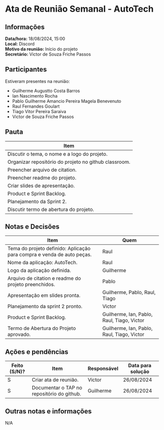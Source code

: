 # Ata de Reunião Semanal - AutoTech

## Informações
**Data/hora:** 18/08/2024, 15:00  
**Local:** Discord  
**Motivo da reunião:** Início do projeto  
**Secretário:** Victor de Souza Friche Passos  

## Participantes
Estiveram presentes na reunião:
- Guilherme Augustto Costa Barros
- Ian Nascimento Rocha
- Pablo Guilherme Amancio Pereira Magela Benevenuto
- Raul Fernandes Goulart
- Tiago Vitor Pereira Saraiva
- Victor de Souza Friche Passos

## Pauta

Item | 
---- | 
Discutir o tema, o nome e a logo do projeto. | 
Organizar repositório do projeto no github classroom. |
Preencher arquivo de citation. | 
Preencher readme do projeto. | 
Criar slides de apresentação. | 
Product e Sprint Backlog. | 
Planejamento da Sprint 2. | 
Discutir termo de abertura do projeto. | 

## Notas e Decisões
Item | Quem |
---- | ---- |
Tema do projeto definido: Aplicação para compra e venda de auto peças. | Raul | 
Nome da aplicação: AutoTech. | Raul |
Logo da aplicação definida. | Guilherme | 
Arquivo de citation e readme do projeto preenchidos. | Pablo |
Apresentação em slides pronta. | Guilherme, Pablo, Raul, Tiago | 
Planejamento da sprint 2 pronto. | Victor | 
Product e Sprint Backlog. | Guilherme, Ian, Pablo, Raul, Tiago, Victor | 
Termo de Abertura do Projeto aprovado. | Guilherme, Ian, Pablo, Raul, Tiago, Victor | 


## Ações e pendências
| Feito (S/N)? | Item | Responsável | Data para solução |
| ---- | ---- | ---- | ---- |
| S | Criar ata de reunião. | Victor | 26/08/2024 |
| S | Documentar o TAP no repositório do github. | Guilherme | 26/08/2024 |

## Outras notas e informações
N/A


